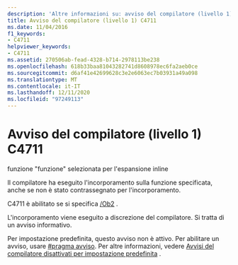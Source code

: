 ```yaml
---
description: 'Altre informazioni su: avviso del compilatore (livello 1) C4711'
title: Avviso del compilatore (livello 1) C4711
ms.date: 11/04/2016
f1_keywords:
- C4711
helpviewer_keywords:
- C4711
ms.assetid: 270506ab-fead-4328-b714-2978113be238
ms.openlocfilehash: 618b33baa81043282741d8608978ec6fa2aeb0ce
ms.sourcegitcommit: d6af41e42699628c3e2e6063ec7b03931a49a098
ms.translationtype: MT
ms.contentlocale: it-IT
ms.lasthandoff: 12/11/2020
ms.locfileid: "97249113"
---
```

# <a name="compiler-warning-level-1-c4711"></a>Avviso del compilatore (livello 1) C4711

funzione "funzione" selezionata per l'espansione inline

Il compilatore ha eseguito l'incorporamento sulla funzione specificata, anche se non è stato contrassegnato per l'incorporamento.

C4711 è abilitato se si specifica [/Ob2](../../build/reference/ob-inline-function-expansion.md) .

L'incorporamento viene eseguito a discrezione del compilatore. Si tratta di un avviso informativo.

Per impostazione predefinita, questo avviso non è attivo. Per abilitare un avviso, usare [#pragma avviso](../../preprocessor/warning.md). Per altre informazioni, vedere [Avvisi del compilatore disattivati per impostazione predefinita](../../preprocessor/compiler-warnings-that-are-off-by-default.md) .
